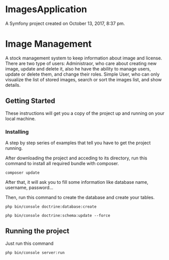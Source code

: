 ImagesApplication
=================

A Symfony project created on October 13, 2017, 8:37 pm.


# Image Management

A stock management system to keep information about image and license. There are two type of users: 
Administraor, who care about creating new image, update and delete it, also he have the ability to manage users, update or delete them, and change their roles.
Simple User, who can only visualize the list of stored images, search or sort the images list, and show details.

## Getting Started

These instructions will get you a copy of the project up and running on your local machine.

### Installing

A step by step series of examples that tell you have to get the project running.

After downloading the project and acceding to its directory, run this command to install all required bundle with composer.

```
composer update
```

After that, it will ask you to fill some information like database name, username, password...

Then, run this command to create the database and create your tables.

```
php bin/console doctrine:database:create

php bin/console doctrine:schema:update --force
```

## Running the project

Just run this command 

```
php bin/console server:run
```

